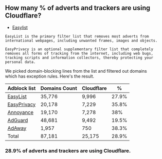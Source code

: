 ## How many % of adverts and trackers are using Cloudflare?


- [Easylist](https://web.archive.org/web/20210516110248/https://easylist.to/)
```
EasyList is the primary filter list that removes most adverts from international webpages, including unwanted frames, images and objects.

EasyPrivacy is an optional supplementary filter list that completely removes all forms of tracking from the internet, including web bugs, tracking scripts and information collectors, thereby protecting your personal data.
```


We picked domain-blocking lines from the list and filtered out domains which has exception rules.
Here's the result.


| Adblock list | Domains Count | Cloudflare | % |
| --- | --- | --- | --- |
| [EasyList](https://easylist.to/easylist/easylist.txt) | 35,776 | 9,996 | 27.9% |
| [EasyPrivacy](https://easylist.to/easylist/easyprivacy.txt) | 20,178 | 7,229 | 35.8% |
| [Annoyance](https://secure.fanboy.co.nz/fanboy-annoyance.txt) | 19,170 | 7,278 | 38% |
| [AdGuard](https://adguardteam.github.io/AdGuardSDNSFilter/Filters/filter.txt) | 48,681 | 9,492 | 19.5% |
| [AdAway](https://raw.githubusercontent.com/AdAway/adaway.github.io/master/hosts.txt) | 1,957 | 750 | 38.3% |
| Total | 87,181 | 25,175 | 28.9% |


### 28.9% of adverts and trackers are using Cloudflare.